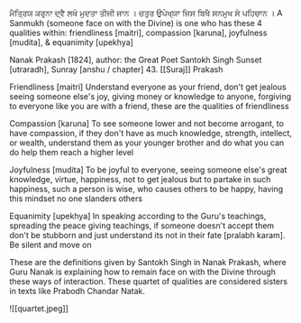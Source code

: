 ਮੈਤ੍ਰਿਯ ਕਰੁਨਾ ਦ੍ਵੈ ਲਖੋ ਮੁਦਤਾ ਤੀਜੀ ਜਾਨ । 
ਚਤੁਰ ਉਪੇਖ੍ਯਾ ਜਿਸ ਬਿਖੈ ਸਨਮੁਖ ਸੇ ਪਹਿਚਾਨ । 
A Sanmukh (someone face on with the Divine) is one who has these 4 qualities within: 
friendliness [maitri], 
compassion [karuna], 
joyfulness [mudita], 
& equanimity [upekhya]

Nanak Prakash [1824], author: the Great Poet Santokh Singh Sunset [utraradh], Sunray [anshu / chapter] 43. [[Suraj]] Prakash

Friendliness [maitri] Understand everyone as your friend, don't get jealous seeing someone else's joy, giving money or knowledge to anyone, forgiving to everyone like you are with a friend, these are the qualities of friendliness

Compassion [karuna] To see someone lower and not become arrogant, to have compassion, if they don't have as much knowledge, strength, intellect, or wealth, understand them as your younger brother and do what you can do help them reach a higher level

Joyfulness [mudita] To be joyful to everyone, seeing someone else's great knowledge, virtue, happiness, not to get jealous but to partake in such happiness, such a person is wise, who causes others to be happy, having this mindset no one slanders others

Equanimity [upekhya] In speaking according to the Guru's teachings, spreading the peace giving teachings, if someone doesn't accept them don't be stubborn and just understand its not in their fate [pralabh karam]. Be silent and move on

These are the definitions given by Santokh Singh in Nanak Prakash, where Guru Nanak is explaining how to remain face on with the Divine through these ways of interaction. These quartet of qualities are considered sisters in texts like Prabodh Chandar Natak.

![[quartet.jpeg]]
